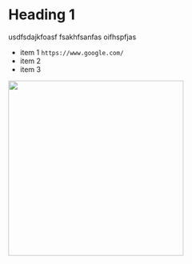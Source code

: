 # Heading 1
usdfsdajkfoasf
fsakhfsanfas
oifhspfjas
- item 1 `https://www.google.com/`
- item 2
- item 3
<img src="screenshots/login.png"  width="350">
